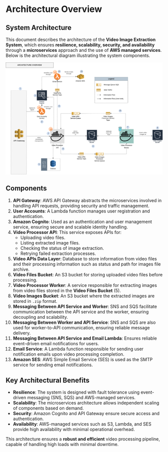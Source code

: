 # Architecture Overview

## System Architecture

This document describes the architecture of the **Video Image Extraction System**, which ensures **resilience, scalability, security, and availability** through a **microservices** approach and the use of **AWS managed services**. Below is the architectural diagram illustrating the system components.

![Architecture Diagram](./assets/hackaton_architecture.png)

## Components

1. **API Gateway**: AWS API Gateway abstracts the microservices involved in handling API requests, providing security and traffic management.
2. **User Accounts**: A Lambda function manages user registration and authentication.
3. **Amazon Cognito**: Used as an authentication and user management service, ensuring secure and scalable identity handling.
4. **Video Processor API**: This service exposes APIs for:
   - Uploading video files.
   - Listing extracted image files.
   - Checking the status of image extraction.
   - Retrying failed extraction processes.
5. **Video APIs Data Layer**: Database to store information from video files and their processing information such as status and path for images file archive.
6. **Video Files Bucket**: An S3 bucket for storing uploaded video files before processing.
7. **Video Processor Worker**: A service responsible for extracting images from video files stored in the **Video Files Bucket** (5).
8. **Video Images Bucket**: An S3 bucket where the extracted images are stored in `.zip` format.
9. **Messaging Between API Service and Worker**: SNS and SQS facilitate communication between the API service and the worker, ensuring decoupling and scalability.
10. **Messaging Between Worker and API Service**: SNS and SQS are also used for worker-to-API communication, ensuring reliable message delivery.
11.  **Messaging Between API Service and Email Lambda**: Ensures reliable event-driven email notifications for users.
12.  **Email Service**: A Lambda function responsible for sending user notification emails upon video processing completion.
13.  **Amazon SES**: AWS Simple Email Service (SES) is used as the SMTP service for sending email notifications.

## Key Architectural Benefits

- **Resilience**: The system is designed with fault tolerance using event-driven messaging (SNS, SQS) and AWS-managed services.
- **Scalability**: The microservices architecture allows independent scaling of components based on demand.
- **Security**: Amazon Cognito and API Gateway ensure secure access and authentication.
- **Availability**: AWS-managed services such as S3, Lambda, and SES provide high availability with minimal operational overhead.

This architecture ensures a **robust and efficient** video processing pipeline, capable of handling high loads with minimal downtime.




